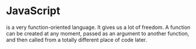 # JavaScript 
is a very function-oriented language. It gives us a lot of freedom. A function can be created at any moment, passed as an argument to another function, and then called from a totally different place of code later.